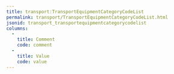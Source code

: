 ```yaml
---
title: transport:TransportEquipmentCategoryCodeList
permalink: transport/TransportEquipmentCategoryCodeList.html
jsonid: transport_transportequipmentcategorycodelist
columns:
  - 
    title: Comment
    code: comment
  - 
    title: Value
    code: value
---
```

